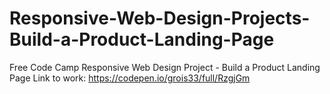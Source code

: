 # Responsive-Web-Design-Projects-Build-a-Product-Landing-Page

Free Code Camp Responsive Web Design Project - Build a Product Landing Page
Link to work: https://codepen.io/grois33/full/RzgjGm
